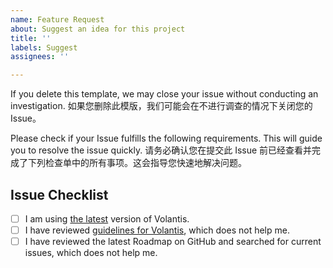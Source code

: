 ```yaml
---
name: Feature Request
about: Suggest an idea for this project
title: ''
labels: Suggest
assignees: ''

---
```


If you delete this template, we may close your issue without conducting an investigation.
如果您删除此模版，我们可能会在不进行调查的情况下关闭您的 Issue。

Please check if your Issue fulfills the following requirements. This will guide you to resolve the issue quickly.
请务必确认您在提交此 Issue 前已经查看并完成了下列检查单中的所有事项。这会指导您快速地解决问题。

## Issue Checklist <!-- 我确认我已经查看了 -->
<!-- Change [ ] to [x] to select (将 [ ] 换成 [x] 来选择) -->

- [ ] I am using [the latest](https://github.com/xaoxuu/hexo-theme-volantis/releases/latest) version of Volantis.
- [ ] I have reviewed [guidelines for Volantis](https://volantis.js.org), which does not help me.
- [ ] I have reviewed the latest Roadmap on GitHub and searched for current issues, which does not help me.
